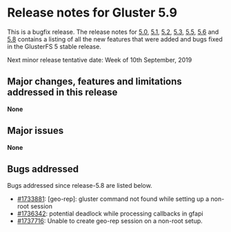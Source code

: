 # Release notes for Gluster 5.9

This is a bugfix release. The release notes for [5.0](5.0.md), [5.1](5.1.md), [5.2](5.2.md), [5.3](5.3.md), [5.5](5.5.md), [5.6](5.6.md) and [5.8](5.8.md) contains
a listing of all the new features that were added and bugs fixed in the
GlusterFS 5 stable release.

Next minor release tentative date: Week of 10th September, 2019

## Major changes, features and limitations addressed in this release

**None**

## Major issues

**None**

## Bugs addressed

Bugs addressed since release-5.8 are listed below.

- [#1733881](https://bugzilla.redhat.com/1733881): [geo-rep]: gluster command not found while setting up a non-root session
- [#1736342](https://bugzilla.redhat.com/1736342): potential deadlock while processing callbacks in gfapi
- [#1737716](https://bugzilla.redhat.com/1737716): Unable to create geo-rep session on a non-root setup.
